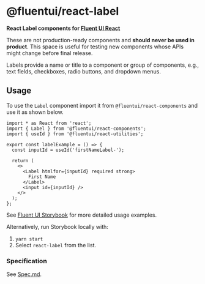 # @fluentui/react-label

**React Label components for [Fluent UI React](https://developer.microsoft.com/en-us/fluentui)**

These are not production-ready components and **should never be used in product**. This space is useful for testing new components whose APIs might change before final release.

Labels provide a name or title to a component or group of components, e.g., text fields, checkboxes, radio buttons, and dropdown menus.

## Usage

To use the `Label` component import it from `@fluentui/react-components` and use it as shown below.

```tsx
import * as React from 'react';
import { Label } from '@fluentui/react-components';
import { useId } from '@fluentui/react-utilities';

export const labelExample = () => {
  const inputId = useId('firstNameLabel-');

  return (
    <>
      <Label htmlfor={inputId} required strong>
        First Name
      </Label>
      <input id={inputId} />
    </>
  );
};
```

See [Fluent UI Storybook](https://aka.ms/fluentui-storybook) for more detailed usage examples.

Alternatively, run Storybook locally with:

1. `yarn start`
2. Select `react-label` from the list.

### Specification

See [Spec.md](./Spec.md).
